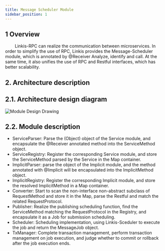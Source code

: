 ```yaml
---
title: Message Scheduler Module
sidebar_position: 1
---
```

## 1 Overview

&nbsp;&nbsp;&nbsp;&nbsp;&nbsp;&nbsp;&nbsp;&nbsp;Linkis-RPC can realize the communication between microservices. In order to simplify the use of RPC, Linkis provides the Message-Scheduler module, which is annotated by @Receiver Analyze, identify and call. At the same time, it also unifies the use of RPC and Restful interfaces, which has better scalability.

## 2. Architecture description

## 2.1. Architecture design diagram

![Module Design Drawing](/Images/Architecture/Commons/linkis-message-scheduler.png)

## 2.2. Module description

* ServiceParser: Parse the (Object) object of the Service module, and encapsulate the @Receiver annotated method into the ServiceMethod object.
* ServiceRegistry: Register the corresponding Service module, and store the ServiceMethod parsed by the Service in the Map container.
* ImplicitParser: parse the object of the Implicit module, and the method annotated with @Implicit will be encapsulated into the ImplicitMethod object.
* ImplicitRegistry: Register the corresponding Implicit module, and store the resolved ImplicitMethod in a Map container.
* Converter: Start to scan the non-interface non-abstract subclass of RequestMethod and store it in the Map, parse the Restful and match the related RequestProtocol.
* Publisher: Realize the publishing scheduling function, find the ServiceMethod matching the RequestProtocol in the Registry, and encapsulate it as a Job for submission scheduling.
* Scheduler: Scheduling implementation, using Linkis-Sceduler to execute the job and return the MessageJob object.
* TxManager: Complete transaction management, perform transaction management on job execution, and judge whether to commit or rollback after the job execution ends.
